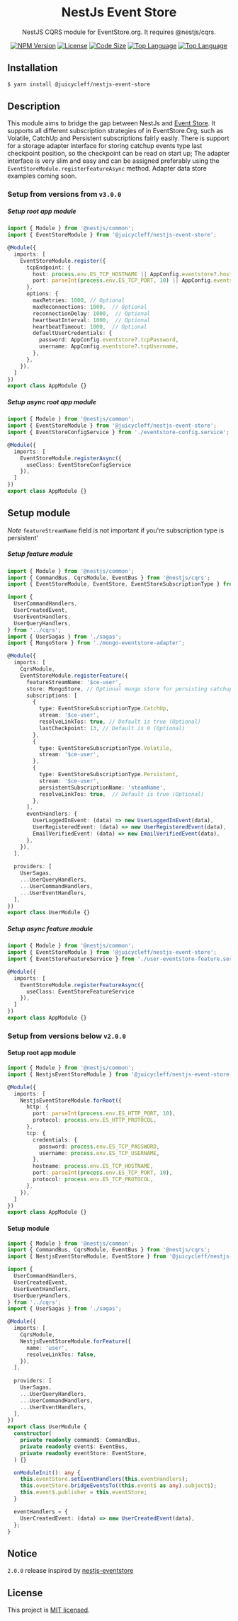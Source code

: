 <h1 align="center">
NestJs Event Store
</h1>
  
<p align="center">
  NestJS CQRS module for EventStore.org. It requires @nestjs/cqrs.
</p>
    <p align="center">
</p>

<p align="center">
<a href="https://www.npmjs.com/package/@juicycleff/nestjs-event-store" target="_blank"><img src="https://img.shields.io/npm/v/@juicycleff/nestjs-event-store?style=flat-square" alt="NPM Version"/></a>
<a href="https://img.shields.io/npm/l/@juicycleff/nestjs-event-store?style=flat-square" target="_blank"><img src="https://img.shields.io/npm/l/@juicycleff/nestjs-event-store?style=flat-square" alt="License"/></a>
<a href="https://img.shields.io/github/languages/code-size/juicycleff/nestjs-event-store?style=flat-square" target="_blank"><img src="https://img.shields.io/github/languages/code-size/juicycleff/nestjs-event-store?style=flat-square" alt="Code Size"/></a>
<a href="https://img.shields.io/github/languages/top/juicycleff/nestjs-event-store?style=flat-square" target="_blank"><img src="https://img.shields.io/github/languages/top/juicycleff/nestjs-event-store?style=flat-square" alt="Top Language"/></a>
<a href="https://img.shields.io/codacy/grade/0944a2f07aca403da4d4637606af7478?style=flat-square" target="_blank"><img src="https://img.shields.io/codacy/grade/dc460840375d4ac995f5647a5ed10179?style=flat-square" alt="Top Language"/></a>
</p>

## Installation

```bash
$ yarn install @juicycleff/nestjs-event-store
```

## Description
This module aims to bridge the gap between NestJs and [Event Store](https://eventstore.org). It supports all different subscription strategies of in EventStore.Org,
such as Volatile, CatchUp and Persistent subscriptions fairly easily. There is support for a storage adapter interface for storing catchup events type last checkpoint position, so
the checkpoint can be read on start up; The adapter interface is very slim and easy and can be assigned preferably using the `EventStoreModule.registerFeatureAsync` method.
Adapter data store examples coming soon.

### Setup from versions from `v3.0.0`
##### Setup root app module

```typescript
import { Module } from '@nestjs/common';
import { EventStoreModule } from '@juicycleff/nestjs-event-store';

@Module({
  imports: [
    EventStoreModule.register({
      tcpEndpoint: {
        host: process.env.ES_TCP_HOSTNAME || AppConfig.eventstore?.hostname,
        port: parseInt(process.env.ES_TCP_PORT, 10) || AppConfig.eventstore?.tcpPort,
      },
      options: {
        maxRetries: 1000, // Optional
        maxReconnections: 1000,  // Optional
        reconnectionDelay: 1000,  // Optional
        heartbeatInterval: 1000,  // Optional
        heartbeatTimeout: 1000,  // Optional
        defaultUserCredentials: {
          password: AppConfig.eventstore?.tcpPassword,
          username: AppConfig.eventstore?.tcpUsername,
        },
      },
    }),
  ]
})
export class AppModule {}
```

##### Setup async root app module
```typescript
import { Module } from '@nestjs/common';
import { EventStoreModule } from '@juicycleff/nestjs-event-store';
import { EventStoreConfigService } from './eventstore-config.service';

@Module({
  imports: [
    EventStoreModule.registerAsync({
      useClass: EventStoreConfigService
    }),
  ]
})
export class AppModule {}
```

## Setup module
*Note* `featureStreamName` field is not important if you're subscription type is persistent'

##### Setup feature module
```typescript
import { Module } from '@nestjs/common';
import { CommandBus, CqrsModule, EventBus } from '@nestjs/cqrs';
import { EventStoreModule, EventStore, EventStoreSubscriptionType } from '@juicycleff/nestjs-event-store';

import {
  UserCommandHandlers,
  UserCreatedEvent,
  UserEventHandlers,
  UserQueryHandlers,
} from '../cqrs';
import { UserSagas } from './sagas';
import { MongoStore } from './mongo-eventstore-adapter';

@Module({
  imports: [
    CqrsModule,
    EventStoreModule.registerFeature({
      featureStreamName: '$ce-user',
      store: MongoStore, // Optional mongo store for persisting catchup events position for microservices to mitigate failures. Must implement IAdapterStore
      subscriptions: [
        {
          type: EventStoreSubscriptionType.CatchUp,
          stream: '$ce-user',
          resolveLinkTos: true, // Default is true (Optional)
          lastCheckpoint: 13, // Default is 0 (Optional)
        },
        {
          type: EventStoreSubscriptionType.Volatile,
          stream: '$ce-user',
        },
        {
          type: EventStoreSubscriptionType.Persistent,
          stream: '$ce-user',
          persistentSubscriptionName: 'steamName',
          resolveLinkTos: true,  // Default is true (Optional)
        },
      ],
      eventHandlers: {
        UserLoggedInEvent: (data) => new UserLoggedInEvent(data),
        UserRegisteredEvent: (data) => new UserRegisteredEvent(data),
        EmailVerifiedEvent: (data) => new EmailVerifiedEvent(data),
      },
    }),
  ],
  
  providers: [
    UserSagas,
    ...UserQueryHandlers,
    ...UserCommandHandlers,
    ...UserEventHandlers,
  ],
})
export class UserModule {}
```

##### Setup async feature module
```typescript
import { Module } from '@nestjs/common';
import { EventStoreModule } from '@juicycleff/nestjs-event-store';
import { EventStoreFeatureService } from './user-eventstore-feature.service';

@Module({
  imports: [
    EventStoreModule.registerFeatureAsync({
      useClass: EventStoreFeatureService
    }),
  ]
})
export class AppModule {}
```

### Setup from versions below `v2.0.0`
#### Setup root app module

```typescript
import { Module } from '@nestjs/common';
import { NestjsEventStoreModule } from '@juicycleff/nestjs-event-store';

@Module({
  imports: [
    NestjsEventStoreModule.forRoot({
      http: {
        port: parseInt(process.env.ES_HTTP_PORT, 10),
        protocol: process.env.ES_HTTP_PROTOCOL,
      },
      tcp: {
        credentials: {
          password: process.env.ES_TCP_PASSWORD,
          username: process.env.ES_TCP_USERNAME,
        },
        hostname: process.env.ES_TCP_HOSTNAME,
        port: parseInt(process.env.ES_TCP_PORT, 10),
        protocol: process.env.ES_TCP_PROTOCOL,
      },
    }),
  ]
})
export class AppModule {}
```

#### Setup module

```typescript
import { Module } from '@nestjs/common';
import { CommandBus, CqrsModule, EventBus } from '@nestjs/cqrs';
import { NestjsEventStoreModule, EventStore } from '@juicycleff/nestjs-event-store';

import {
  UserCommandHandlers,
  UserCreatedEvent,
  UserEventHandlers,
  UserQueryHandlers,
} from '../cqrs';
import { UserSagas } from './sagas';

@Module({
  imports: [
    CqrsModule,
    NestjsEventStoreModule.forFeature({
      name: 'user',
      resolveLinkTos: false,
    }),
  ],
  
  providers: [
    UserSagas,
    ...UserQueryHandlers,
    ...UserCommandHandlers,
    ...UserEventHandlers,
  ],
})
export class UserModule {
  constructor(
    private readonly command$: CommandBus,
    private readonly event$: EventBus,
    private readonly eventStore: EventStore,
  ) {}

  onModuleInit(): any {
    this.eventStore.setEventHandlers(this.eventHandlers);
    this.eventStore.bridgeEventsTo((this.event$ as any).subject$);
    this.event$.publisher = this.eventStore;
  }

  eventHandlers = {
    UserCreatedEvent: (data) => new UserCreatedEvent(data),
  };
}
```


## Notice
 `2.0.0` release inspired by [nestjs-eventstore](https://github.com/daypaio/nestjs-eventstore)

## License

  This project is [MIT licensed](LICENSE).
